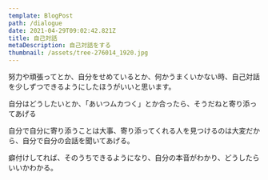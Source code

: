 ```yaml
---
template: BlogPost
path: /dialogue
date: 2021-04-29T09:02:42.821Z
title: 自己対話
metaDescription: 自己対話をする
thumbnail: /assets/tree-276014_1920.jpg
---
```

努力や頑張ってとか、自分をせめているとか、何かうまくいかない時、自己対話を少しずつできるようにしたほうがいいと思います。

自分はどうしたいとか、「あいつムカつく」とか合ったら、そうだねと寄り添ってあげる

自分で自分に寄り添うことは大事、寄り添ってくれる人を見つけるのは大変だから、自分で自分の会話を聞いてあげる。

癖付けしてれば、そのうちできるようになり、自分の本音がわかり、どうしたらいいかわかる。
